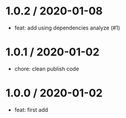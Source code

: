 
1.0.2 / 2020-01-08
==================

  * feat: add using dependencies analyze (#1)

1.0.1 / 2020-01-02
==================

  * chore: clean publish code

1.0.0 / 2020-01-02
==================

  * feat: first add
